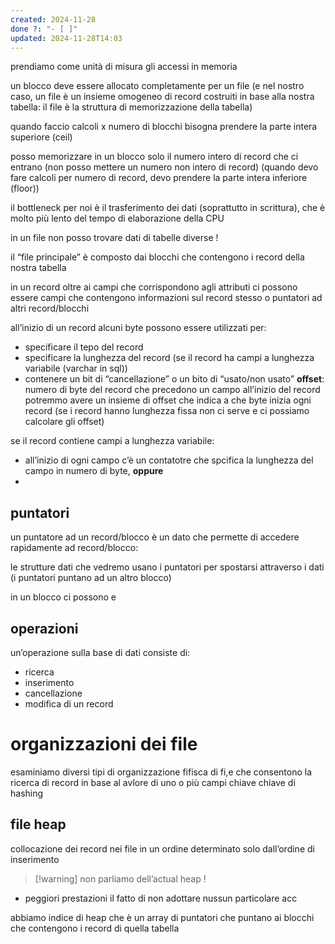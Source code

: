 ```yaml
---
created: 2024-11-28
done ?: "- [ ]"
updated: 2024-11-28T14:03
---
```

prendiamo come unità di misura gli accessi in memoria

un blocco deve essere allocato completamente per un file (e nel nostro caso, un file è un insieme omogeneo di record costruiti in base alla nostra tabella: il file è la struttura di memorizzazione della tabella)

quando faccio calcoli x numero di blocchi bisogna prendere la parte intera superiore (ceil)

posso memorizzare in un blocco solo il numero intero di record che ci entrano (non posso mettere un numero non intero di record) (quando devo fare calcoli per numero di record, devo prendere la parte intera inferiore (floor))


il bottleneck per noi è il trasferimento dei dati (soprattutto in scrittura), che è molto più lento del tempo di elaborazione della CPU

in un file non posso trovare dati di tabelle diverse !

il “file principale” è composto dai blocchi che contengono i record della nostra tabella

in un record oltre ai campi che corrispondono agli attributi ci possono essere campi che contengono informazioni sul record stesso o puntatori ad altri record/blocchi

all’inizio di un record alcuni byte possono essere utilizzati per:
- specificare il tepo del record
- specificare la lunghezza del record (se il record ha campi a lunghezza variabile (varchar in sql))
- contenere un bit di “cancellazione” o un bito di “usato/non usato”
**offset**: numero di byte del record che precedono un campo
all’inizio del record potremmo avere un insieme di offset che indica a che byte inizia ogni record (se i record hanno lunghezza fissa non ci serve e ci possiamo calcolare gli offset)

se il record contiene campi a lunghezza variabile:
- all’inizio di ogni campo c’è un contatotre che spcifica la lunghezza del campo in numero di byte, **oppure**
- 


## puntatori
un puntatore ad un record/blocco è un dato che permette di accedere rapidamente ad record/blocco:

le strutture dati che vedremo usano i puntatori per spostarsi attraverso i dati (i puntatori puntano ad un altro blocco)

in un blocco ci possono e
## operazioni 
un’operazione sulla base di dati consiste di:
- ricerca
- inserimento
- cancellazione
- modifica
di un record

# organizzazioni dei file
esaminiamo diversi tipi di organizzazione fifisca di fi,e che consentono la ricerca di record in base al avlore di uno o più campi chiave
chiave di hashing

## file heap
collocazione dei record nei file in un ordine determinato solo dall’ordine di inserimento
>[!warning] non parliamo dell’actual heap ! 

- peggiori prestazioni
il fatto di non adottare nussun particolare acc

abbiamo indice di heap che è un array di puntatori che puntano ai blocchi che contengono i record di quella tabella